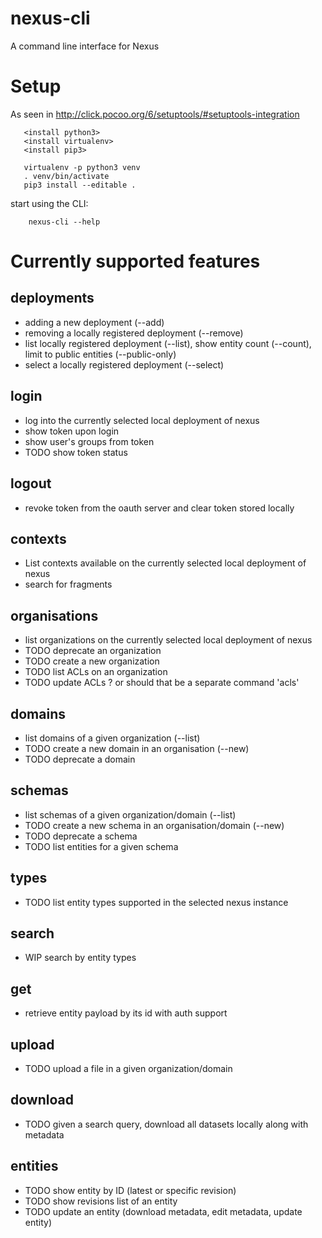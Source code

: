 # nexus-cli
A command line interface for Nexus

# Setup

As seen in http://click.pocoo.org/6/setuptools/#setuptools-integration
```
   <install python3>
   <install virtualenv>
   <install pip3>

   virtualenv -p python3 venv
   . venv/bin/activate
   pip3 install --editable .
```

start using the CLI:
```
    nexus-cli --help
```

# Currently supported features

## deployments
 * adding a new deployment (--add)
* removing a locally registered deployment (--remove)
* list locally registered deployment (--list), show entity count (--count), limit to public entities (--public-only)
* select a locally registered deployment (--select)

## login
* log into the currently selected local deployment of nexus
* show token upon login
* show user's groups from token
* TODO show token status

## logout
 * revoke token from the oauth server and clear token stored locally

## contexts
* List contexts available on the currently selected local deployment of nexus
* search for fragments

## organisations
* list organizations on the currently selected local deployment of nexus
* TODO deprecate an organization
* TODO create a new organization
* TODO list ACLs on an organization
* TODO update ACLs ? or should that be a separate command 'acls'

## domains
* list domains of a given organization (--list)
* TODO create a new domain in an organisation (--new)
* TODO deprecate a domain

## schemas
* list schemas of a given organization/domain (--list)
* TODO create a new schema in an organisation/domain (--new)
* TODO deprecate a schema
* TODO list entities for a given schema

## types
* TODO list entity types supported in the selected nexus instance 

## search
* WIP search by entity types

## get
* retrieve entity payload by its id with auth support

## upload
* TODO upload a file in a given organization/domain

## download
* TODO given a search query, download all datasets locally along with metadata

## entities
* TODO show entity by ID (latest or specific revision)
* TODO show revisions list of an entity
* TODO update an entity (download metadata, edit metadata, update entity) 


